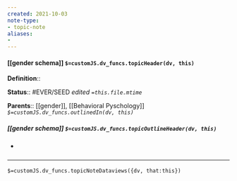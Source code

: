 ```yaml
---
created: 2021-10-03
note-type: 
- topic-note
aliases:
- 
---
```


#### [[gender schema]] `$=customJS.dv_funcs.topicHeader(dv, this)`


**Definition**::

**Status**:: #EVER/SEED 
*edited `=this.file.mtime`*

**Parents**:: [[gender]], [[Behavioral Pyschology]]
*`$=customJS.dv_funcs.outlinedIn(dv, this)`*

##### [[gender schema]] `$=customJS.dv_funcs.topicOutlineHeader(dv, this)`

- 

### <hr class="dataviews"/>

`$=customJS.dv_funcs.topicNoteDataviews({dv, that:this})`

